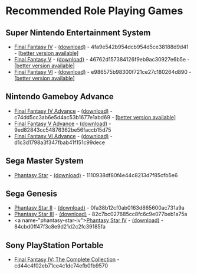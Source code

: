 # Recommended Role Playing Games

## Super Nintendo Entertainment System

* <a name="final-fantasy-iv">[Final Fantasy IV](https://www.gamefaqs.com/snes/588330-final-fantasy-iv) - [(download)](https://www.dropbox.com/s/bkok8afr18825x7/final-fantasy-iv.zip?dl=0) - 4fa9e542b954dcb954d5ce38188d9d41 - [[better version available]](#final-fantasy-iv-the-complete-collection)
* <a name="final-fantasy-v">[Final Fantasy V](https://www.gamefaqs.com/snes/588331-final-fantasy-v) - [(download)](https://www.dropbox.com/s/psrchxugqtdylpf/final-fantasy-v.zip?dl=0) - 46762d157384126f9eb9ac30927e6b5e - [[better version available]](#final-fantasy-v-advance)
* <a name="final-fantasy-vi">[Final Fantasy VI](https://www.gamefaqs.com/snes/554041-final-fantasy-iii) - [(download)](https://www.dropbox.com/s/xx5zdqk1tmhjzb7/final-fantasy-vi.zip?dl=0) - e986575b98300f721ce27c180264d890 - [[better version available]](#final-fantasy-vi-advance)


## Nintendo Gameboy Advance

* <a name="final-fantasy-iv-advance">[Final Fantasy IV Advance](https://www.gamefaqs.com/gba/929937-final-fantasy-iv-advance) - [(download)](https://www.dropbox.com/s/yh9kevdhtk74s41/final-fantasy-iv-advance.zip?dl=0) - c74dd5cc3ab6e5d4ac53b1677e1abd69 - [[better version available]](platforms/PSP.md#final-fantasy-iv-the-complete-collection)
* <a name="final-fantasy-v-advance">[Final Fantasy V Advance](https://www.gamefaqs.com/gba/930369-final-fantasy-v-advance) - [(download)](https://www.dropbox.com/s/0hyxc48weigsssp/final-fantasy-v-advance.zip?dl=0) - 9ed82843cc54876362be56faccb15d75
* <a name="final-fantasy-vi-advance">[Final Fantasy VI Advance](https://www.gamefaqs.com/gba/930370-final-fantasy-vi-advance) - [(download)](https://www.dropbox.com/s/uyufy2krf4w5nhj/final-fantasy-vi-advance.zip?dl=0) - d1c3d1798a3f347fbab41f151c99dece


## Sega Master System

* <a name="phantasy-star">[Phantasy Star](https://www.gamefaqs.com/sms/588116-phantasy-star) - [(download)](https://www.dropbox.com/s/5vacspcoy7gz0x1/phantasy-star.zip?dl=0) - 1110938df80f4e44c8213d7f85cfb5e6


## Sega Genesis

* <a name="phantasy-star-ii">[Phantasy Star II](https://www.gamefaqs.com/genesis/526675-phantasy-star-ii) - [(download)](https://www.dropbox.com/s/px8u1s4nwswvpdv/phantasy-star-ii.zip?dl=0) - 0fa38b12cf0ab0163d865600ac731a9a
* <a name="phantasy-star-iii">[Phantasy Star III](https://www.gamefaqs.com/genesis/586382-phantasy-star-iii-generations-of-doom) - [(download)](https://www.dropbox.com/s/pe0xhecjzq9llgq/phantasy-star-iii.zip?dl=0) - 82c7bc027685cc8fc6c9e077beb1a75a
* <a name-"phantasy-star-iv">[Phantasy Star IV](https://www.gamefaqs.com/genesis/563334-phantasy-star-iv) - [(download)](https://www.dropbox.com/s/a5yy3zmnm6q5lok/phantasy-star-iv.zip?dl=0) - 84cbd0ff47f3c8e9d21d2c2fc39185fa

## Sony PlayStation Portable

* <a name="final-fantasy-iv-the-complete-collection">[Final Fantasy IV: The Complete Collection](https://www.gamefaqs.com/psp/615911-final-fantasy-iv-the-complete-collection) - cd44c4f02eb71ce4c1dc74efb0fb9570
